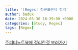 ```yaml
---
title: '[Regex] 정규표현식 정리'
author: baduk
date: 2024-03-30 16:39:00 +0900
categories: [Study, Regex]
tags: [Regex]
---
```

[주피터노트북에 정리한것 보러가기](https://github.com/kevinkh5/regex_practice/blob/main/regex_practice.ipynb)